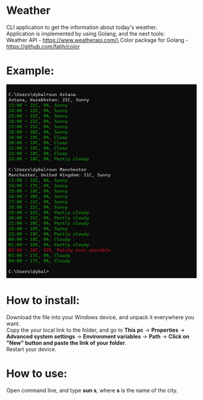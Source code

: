 # Weather
 CLI application to get the information about today's weather.\
 Application is implemented by using Golang, and the next tools:\
 Weather API - https://www.weatherapi.com/\
 Color package for Golang - https://github.com/fatih/color

# Example:
 ![Alt text](image.png)

# How to install:
 Download the file into your Windows device, and unpack it everywhere you want.\
 Copy the your local link to the folder, and go to **This pc** -> **Properties** -> **Advanced system settings** -> **Environment variables** -> **Path** -> **Click on "New" button and paste the link of your folder**.\
 Restart your device.

 # How to use:
  Open command line, and type **sun s**, where **s** is the name of the city.

